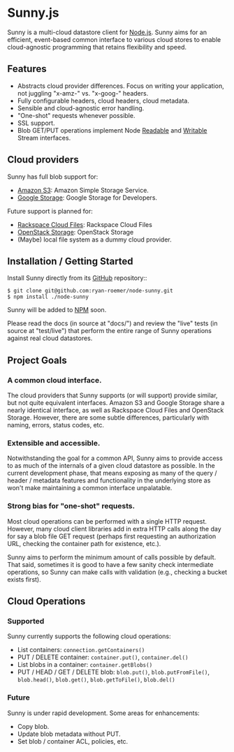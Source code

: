 # Sunny.js
Sunny is a multi-cloud datastore client for [Node.js](http://nodejs.org).
Sunny aims for an efficient, event-based common interface to various cloud
stores to enable cloud-agnostic programming that retains flexibility and
speed.

## Features
* Abstracts cloud provider differences. Focus on writing your application,
  not juggling "x-amz-" vs. "x-goog-" headers.
* Fully configurable headers, cloud headers, cloud metadata.
* Sensible and cloud-agnostic error handling.
* "One-shot" requests whenever possible.
* SSL support.
* Blob GET/PUT operations implement Node [Readable][ReadStream] and
  [Writable][WriteStream] Stream interfaces.

[ReadStream]: http://nodejs.org/docs/v0.4.9/api/streams.html#readable_Stream
[WriteStream]: http://nodejs.org/docs/v0.4.9/api/streams.html#writable_Stream

## Cloud providers
Sunny has full blob support for:

* [Amazon S3][S3]: Amazon Simple Storage Service.
* [Google Storage][GSFD]: Google Storage for Developers.

[S3]: http://aws.amazon.com/s3/
[GSFD]: http://code.google.com/apis/storage/

Future support is planned for:

* [Rackspace Cloud Files][CF]: Rackspace Cloud Files
* [OpenStack Storage][OS]: OpenStack Storage
* (Maybe) local file system as a dummy cloud provider.

[CF]: http://www.rackspacecloud.com/cloud_hosting_products/files/
[OS]: http://openstack.org/projects/storage/

## Installation / Getting Started
Install Sunny directly from its [GitHub][SGH] repository::

    $ git clone git@github.com:ryan-roemer/node-sunny.git
    $ npm install ./node-sunny

[SGH]: https://github.com/ryan-roemer/node-sunny

Sunny will be added to [NPM](http://npmjs.org) soon.

Please read the docs (in source at "docs/") and review the "live" tests
(in source at "test/live") that perform the entire range of Sunny operations
against real cloud datastores.

## Project Goals
### A common cloud interface.
The cloud providers that Sunny supports (or will support) provide similar, but
not quite equivalent interfaces. Amazon S3 and Google Storage share a nearly
identical interface, as well as Rackspace Cloud Files and OpenStack Storage.
However, there are some subtle differences, particularly with naming, errors,
status codes, etc.

### Extensible and accessible.
Notwithstanding the goal for a common API, Sunny aims to provide access to
as much of the internals of a given cloud datastore as possible. In the current
development phase, that means exposing as many of the query / header / metadata
features and functionality in the underlying store as won't make maintaining
a common interface unpalatable.

### Strong bias for "one-shot" requests.
Most cloud operations can be performed with a single HTTP request. However,
many cloud client libraries add in extra HTTP calls along the day for say
a blob file GET request (perhaps first requesting an authorization URL,
checking the container path for existence, etc.).

Sunny aims to perform the minimum amount of calls possible by default. That
said, sometimes it is good to have a few sanity check intermediate operations,
so Sunny can make calls with validation (e.g., checking a bucket exists first).

## Cloud Operations
### Supported
Sunny currently supports the following cloud operations:

* List containers:
  ``connection.getContainers()``
* PUT / DELETE container:
  ``container.put()``,
  ``container.del()``
* List blobs in a container:
  ``container.getBlobs()``
* PUT / HEAD / GET / DELETE blob:
  ``blob.put()``,
  ``blob.putFromFile()``,
  ``blob.head()``,
  ``blob.get()``,
  ``blob.getToFile()``,
  ``blob.del()``

### Future
Sunny is under rapid development. Some areas for enhancements:

* Copy blob.
* Update blob metadata without PUT.
* Set blob / container ACL, policies, etc.